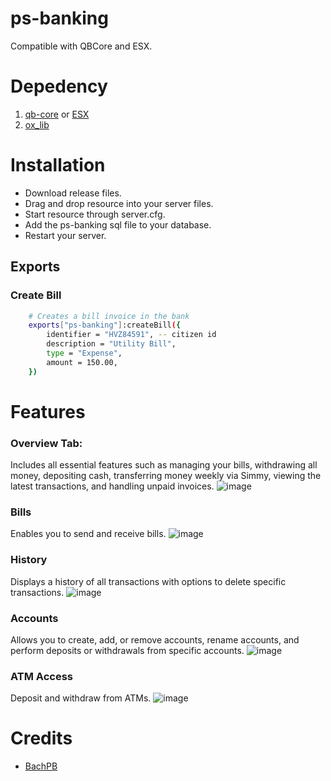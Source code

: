 # ps-banking
Compatible with QBCore and ESX.

# Depedency
1. [qb-core](https://github.com/qbcore-framework/qb-core) or [ESX](https://github.com/esx-framework)
2. [ox_lib](https://github.com/overextended/ox_lib)

# Installation
* Download release files.
* Drag and drop resource into your server files.
* Start resource through server.cfg.
* Add the ps-banking sql file to your database.
* Restart your server.

## Exports

### Create Bill
```bash
    # Creates a bill invoice in the bank
    exports["ps-banking"]:createBill({
        identifier = "HVZ84591", -- citizen id
        description = "Utility Bill", 
        type = "Expense",
        amount = 150.00,
    })
```

# Features
### Overview Tab:
Includes all essential features such as managing your bills, withdrawing all money, depositing cash, transferring money weekly via Simmy, viewing the latest transactions, and handling unpaid invoices.
![image](https://cdn.discordapp.com/attachments/1081766623632949258/1388379912741720124/image.png?ex=6860c50e&is=685f738e&hm=a1752c1b47e272c60586855c456f3b15c9abf5edaa5fb79551fd1827ac874c8b&)

### Bills
Enables you to send and receive bills.
![image](https://cdn.discordapp.com/attachments/1081766623632949258/1388380376304582866/image.png?ex=6860c57c&is=685f73fc&hm=e1d7fb6e7e6869e4327a1a2e9d9f13c56a1e2f8dbe0f5423980702935ffb3063&)

### History
Displays a history of all transactions with options to delete specific transactions.
![image](https://cdn.discordapp.com/attachments/1081766623632949258/1388380433523408896/image.png?ex=6860c58a&is=685f740a&hm=62cb3e7ba04b9ec26025862ce681f148ca564e3b61f15eeb5f30ea14e261aab9&)

### Accounts
Allows you to create, add, or remove accounts, rename accounts, and perform deposits or withdrawals from specific accounts.
![image](https://cdn.discordapp.com/attachments/1081766623632949258/1388380574632251452/image.png?ex=6860c5ab&is=685f742b&hm=f7376fca94ab4d3d404c9ce729e47748e9f60244b0743e49b90f88eed4b866ea&)

### ATM Access
Deposit and withdraw from ATMs.
![image](https://cdn.discordapp.com/attachments/1081766623632949258/1388382644907151462/image.png?ex=6860c799&is=685f7619&hm=e291e94f1fdad3aed7ae53c551e3fad50c4079a77f9d5797a4d610aae12aed6d&)

# Credits
* [BachPB](https://github.com/BachPB)
